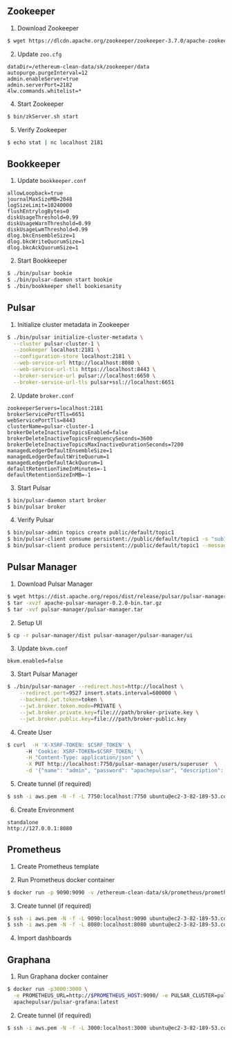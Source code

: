 ## Zookeeper

1. Download Zookeeper
```sh
$ wget https://dlcdn.apache.org/zookeeper/zookeeper-3.7.0/apache-zookeeper-3.7.0-bin.tar.gz
```

2. Update `zoo.cfg`
```
dataDir=/ethereum-clean-data/sk/zookeeper/data
autopurge.purgeInterval=12
admin.enableServer=true
admin.serverPort=2182
4lw.commands.whitelist=*
```

4. Start Zookeeper
```sh
$ bin/zkServer.sh start
```

5. Verify Zookeeper 
```sh
$ echo stat | nc localhost 2181
```


## Bookkeeper
1. Update `bookkeeper.conf`
```
allowLoopback=true
journalMaxSizeMB=2048
logSizeLimit=10240000
flushEntrylogBytes=0
diskUsageThreshold=0.99
diskUsageWarnThreshold=0.99
diskUsageLwmThreshold=0.99
dlog.bkcEnsembleSize=1
dlog.bkcWriteQuorumSize=1
dlog.bkcAckQuorumSize=1
```

2. Start Bookkeeper
```sh
$ ./bin/pulsar bookie
$ ./bin/pulsar-daemon start bookie 
$ ./bin/bookkeeper shell bookiesanity
```


## Pulsar
1. Initialize cluster metadata in Zookeeper
```sh
$ ./bin/pulsar initialize-cluster-metadata \
  --cluster pulsar-cluster-1 \
  --zookeeper localhost:2181 \
  --configuration-store localhost:2181 \
  --web-service-url http://localhost:8080 \
  --web-service-url-tls https://localhost:8443 \
  --broker-service-url pulsar://localhost:6650 \
  --broker-service-url-tls pulsar+ssl://localhost:6651
```

2. Update `broker.conf`
```
zookeeperServers=localhost:2181
brokerServicePortTls=6651
webServicePortTls=8443
clusterName=pulsar-cluster-1
brokerDeleteInactiveTopicsEnabled=false
brokerDeleteInactiveTopicsFrequencySeconds=3600
brokerDeleteInactiveTopicsMaxInactiveDurationSeconds=7200
managedLedgerDefaultEnsembleSize=1
managedLedgerDefaultWriteQuorum=1
managedLedgerDefaultAckQuorum=1
defaultRetentionTimeInMinutes=-1
defaultRetentionSizeInMB=-1
```

3. Start Pulsar
```sh
$ bin/pulsar-daemon start broker
$ bin/pulsar broker
```

4. Verify Pulsar
```sh
$ bin/pulsar-admin topics create public/default/topic1
$ bin/pulsar-client consume persistent://public/default/topic1 -s "sub1"
$ bin/pulsar-client produce persistent://public/default/topic1 --messages "msg3"
```


## Pulsar Manager
1. Download Pulsar Manager
```sh
$ wget https://dist.apache.org/repos/dist/release/pulsar/pulsar-manager/pulsar-manager-0.2.0/apache-pulsar-manager-0.2.0-bin.tar.gz
$ tar -xvzf apache-pulsar-manager-0.2.0-bin.tar.gz
$ tar -xvf pulsar-manager/pulsar-manager.tar
```

2. Setup UI
```sh
$ cp -r pulsar-manager/dist pulsar-manager/pulsar-manager/ui
```

3. Update `bkvm.conf`
```
bkvm.enabled=false
```

3. Start Pulsar Manager 
```sh
$ ./bin/pulsar-manager --redirect.host=http://localhost \
    --redirect.port=9527 insert.stats.interval=600000 \
    --backend.jwt.token=token \
    --jwt.broker.token.mode=PRIVATE \
    --jwt.broker.private.key=file:///path/broker-private.key \
    --jwt.broker.public.key=file:///path/broker-public.key 
```

4. Create User
```sh
$ curl  -H 'X-XSRF-TOKEN: $CSRF_TOKEN' \  
      -H 'Cookie: XSRF-TOKEN=$CSRF_TOKEN;' \
      -H "Content-Type: application/json" \
      -X PUT http://localhost:7750/pulsar-manager/users/superuser  \
      -d '{"name": "admin", "password": "apachepulsar", "description": "test", "email": "username@test.org"}'
```

5. Create tunnel (if required)
```sh
$ ssh -i aws.pem -N -f -L 7750:localhost:7750 ubuntu@ec2-3-82-189-53.compute-1.amazonaws.com
```

6. Create Environment
```
standalone
http://127.0.0.1:8080
```


## Prometheus
1. Create Prometheus template

2. Run Prometheus docker container
```sh
$ docker run -p 9090:9090 -v /ethereum-clean-data/sk/prometheus/prometheus.yml:/etc/prometheus/prometheus.yml prom/prometheus
```

3. Create tunnel (if required)
```sh
$ ssh -i aws.pem -N -f -L 9090:localhost:9090 ubuntu@ec2-3-82-189-53.compute-1.amazonaws.com
$ ssh -i aws.pem -N -f -L 8080:localhost:8080 ubuntu@ec2-3-82-189-53.compute-1.amazonaws.com
```

4. Import dashboards

## Graphana
1. Run Graphana docker container
```sh
$ docker run -p3000:3000 \
  -e PROMETHEUS_URL=http://$PROMETHEUS_HOST:9090/ -e PULSAR_CLUSTER=pulsar-cluster-1 \
  apachepulsar/pulsar-grafana:latest
```

2. Create tunnel (if required)
```sh
$ ssh -i aws.pem -N -f -L 3000:localhost:3000 ubuntu@ec2-3-82-189-53.compute-1.amazonaws.com
```

